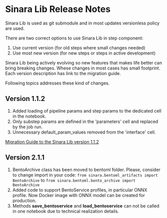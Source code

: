 # Sinara Lib Release Notes
Sinara Lib is used as git submodule and in most updates versionless policy are used.

There are two correct options to use Sinara Lib in step component:
1. Use current version (for old steps where small changes needed)
2. Use most new version (for new steps or steps in active development)

Sinara Lib being actively evolving so new features that makes life better can bring breaking changes. Whese changes in most cases has small footprint. Each version description has link to the migration guide.

Following topics addresses these kind of changes.

## Version 1.1.2
1. Added loading of pipeline params and step params to the dedicated cell in the notebook.
2. Only substep params are defined in the 'parameters' cell and replaced by the job run.
3. Unnecessary default_param_values removed from the 'interface' cell.

[Migration Guide to the Sinara Lib version 1.1.2](https://github.com/4-DS/sinara/blob/main/SINARA_1.1.2_MIGRATION_GUIDE.md)

## Version 2.1.1
1. BentoArchive class has been moved to bentoml folder. Please, consider to change import in your code:
   ```from sinara.bentoml_artifacts import BentoArchive``` to ```from sinara.bentoml.bento_archive import BentoArchive```
2. Added code to support BentoService profiles, in particular ONNX profile. Now Docker image with ONNX model can be created for production.
3. Methods **save_bentoservice** and **load_bentoservice** can not be called in one notebook due to technical realization details.

